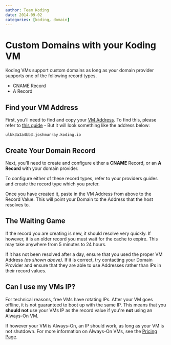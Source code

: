 ```yaml
---
author: Team Koding
date: 2014-09-02
categories: [koding, domain]
---
```



<!--
# Koding and Domains

In this guide we'll go over some basic information about domains and 
Koding.
-->


# Custom Domains with your Koding VM

Koding VMs support custom domains as long as your domain provider 
supports one of the following record types.

- CNAME Record
- A Record

## Find your VM Address

First, you'll need to find and copy your [VM Address][vm hostname]. To 
find this, please refer to [this guide][vm hostname] - But it will look 
something like the address below:

```
ulkk3a3a4bb3.joshmurray.koding.io
```

## Create Your Domain Record

Next, you'll need to create and configure either a **CNAME** Record, or 
an **A Record** with your domain provider.

To configure either of these record types, refer to your providers guides 
and create the record type which you prefer.

Once you have created it, paste in the VM Address from above to the 
Record Value. This will point your Domain to the Address that the host 
resolves to.

## The Waiting Game

If the record you are creating is new, it should resolve very quickly. If 
however, it is an older record you must wait for the cache to expire. 
This may take anywhere from 5 minutes to 24 hours.

If it has not been resolved after a day, ensure that you used the proper 
VM Address *(as shown above)*. If it is correct, try contacting your 
Domain Provider and ensure that they are able to use Addresses rather 
than IPs in their record values.

## Can I use my VMs IP?

For technical reasons, free VMs have rotating IPs. After your VM goes 
offline, it is not guaranteed to boot up with the same IP. This means 
that you **should not** use your VMs IP as the record value if you're 
**not** using an Always-On VM.

If however your VM is Always-On, an IP should work, as long as your VM is 
not shutdown. For more information on Always-On VMs, see the [Pricing 
Page][pricing].



[vm hostname]: /faq/vm-hostname
[pricing]: https://koding.com/Pricing
